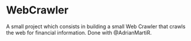 # WebCrawler
A small project which consists in building a small Web Crawler that crawls the web for financial information. Done with @AdrianMartiR.
